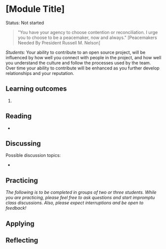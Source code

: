 # [Module Title]

Status: Not started

> "You have your agency to choose contention or reconciliation. I urge you to choose to be a peacemaker, now and always." [Peacemakers Needed By President Russell M. Nelson]

*Students:* Your ability to contribute to an open source project, will be influenced by how well you connect with people in the project, and how well you understand the culture and follow the processes used by the team. Over time your ability to contribute will be enhanced as you further develop relationships and your reputation. 


## Learning outcomes

1.

## Reading

* 

## Discussing

Possible discussion topics:

* 

## Practicing

*The following is to be completed in groups of two or three students. While you are practicing, please feel free to ask questions and start impromptu class discussions. Also, please expect interruptions and be open to feedback!*


## Applying


## Reflecting

